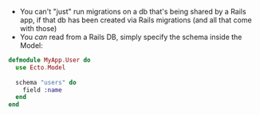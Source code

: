 * You can't "just" run migrations on a db that's being shared by a Rails app, if that db has been created via Rails migrations (and all that come with those)
* You *can* read from a Rails DB, simply specify the schema inside the Model:

```elixir
defmodule MyApp.User do
  use Ecto.Model
  
  schema "users" do
    field :name
  end
end
```
